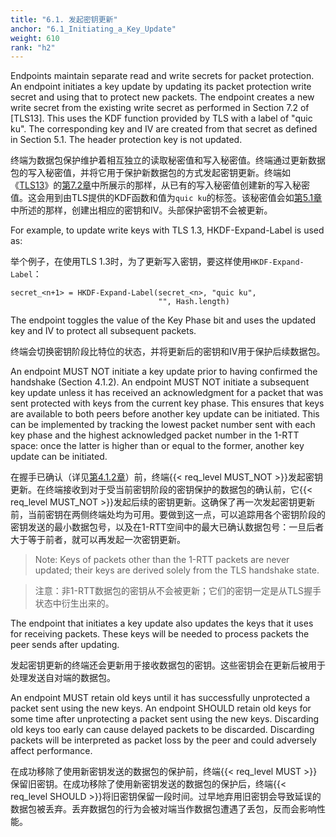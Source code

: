 ```yaml
---
title: "6.1. 发起密钥更新"
anchor: "6.1_Initiating_a_Key_Update"
weight: 610
rank: "h2"
---
```


Endpoints maintain separate read and write secrets for packet protection. An endpoint initiates a key update by updating its packet protection write secret and using that to protect new packets. The endpoint creates a new write secret from the existing write secret as performed in Section 7.2 of [TLS13]. This uses the KDF function provided by TLS with a label of "quic ku". The corresponding key and IV are created from that secret as defined in Section 5.1. The header protection key is not updated.

终端为数据包保护维护着相互独立的读取秘密值和写入秘密值。终端通过更新数据包的写入秘密值，并将它用于保护新数据包的方式发起密钥更新。终端如《[TLS13]()》的[第7.2章]()中所展示的那样，从已有的写入秘密值创建新的写入秘密值。这会用到由TLS提供的KDF函数和值为`quic ku`的标签。该秘密值会如[第5.1章]()中所述的那样，创建出相应的密钥和IV。头部保护密钥不会被更新。

For example, to update write keys with TLS 1.3, HKDF-Expand-Label is used as:

举个例子，在使用TLS 1.3时，为了更新写入密钥，要这样使用`HKDF-Expand-Label`：

```
secret_<n+1> = HKDF-Expand-Label(secret_<n>, "quic ku",
                                 "", Hash.length)
```

The endpoint toggles the value of the Key Phase bit and uses the updated key and IV to protect all subsequent packets.

终端会切换密钥阶段比特位的状态，并将更新后的密钥和IV用于保护后续数据包。

An endpoint MUST NOT initiate a key update prior to having confirmed the handshake (Section 4.1.2). An endpoint MUST NOT initiate a subsequent key update unless it has received an acknowledgment for a packet that was sent protected with keys from the current key phase. This ensures that keys are available to both peers before another key update can be initiated. This can be implemented by tracking the lowest packet number sent with each key phase and the highest acknowledged packet number in the 1-RTT space: once the latter is higher than or equal to the former, another key update can be initiated.

在握手已确认（详见[第4.1.2章]()）前，终端{{< req_level MUST_NOT >}}发起密钥更新。在终端接收到对于受当前密钥阶段的密钥保护的数据包的确认前，它{{< req_level MUST_NOT >}}发起后续的密钥更新。这确保了再一次发起密钥更新前，当前密钥在两侧终端处均为可用。要做到这一点，可以追踪用各个密钥阶段的密钥发送的最小数据包号，以及在1-RTT空间中的最大已确认数据包号：一旦后者大于等于前者，就可以再发起一次密钥更新。

> Note: Keys of packets other than the 1-RTT packets are never updated; their keys are derived solely from the TLS handshake state.

> 注意：非1-RTT数据包的密钥从不会被更新；它们的密钥一定是从TLS握手状态中衍生出来的。

The endpoint that initiates a key update also updates the keys that it uses for receiving packets. These keys will be needed to process packets the peer sends after updating.

发起密钥更新的终端还会更新用于接收数据包的密钥。这些密钥会在更新后被用于处理发送自对端的数据包。

An endpoint MUST retain old keys until it has successfully unprotected a packet sent using the new keys. An endpoint SHOULD retain old keys for some time after unprotecting a packet sent using the new keys. Discarding old keys too early can cause delayed packets to be discarded. Discarding packets will be interpreted as packet loss by the peer and could adversely affect performance.

在成功移除了使用新密钥发送的数据包的保护前，终端{{< req_level MUST >}}保留旧密钥。在成功移除了使用新密钥发送的数据包的保护后，终端{{< req_level SHOULD >}}将旧密钥保留一段时间。过早地弃用旧密钥会导致延误的数据包被丢弃。丢弃数据包的行为会被对端当作数据包遭遇了丢包，反而会影响性能。
